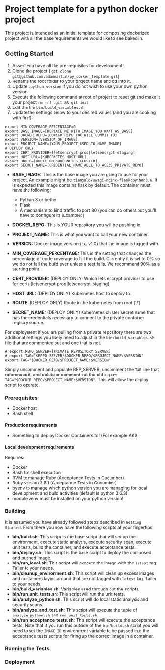 # Project template for a python docker project

This project is intended as an initial template for composing dockerized project with all the base requirements we would like to see baked in.

## Getting Started

1. Assert you have all the pre-requisites for development!
2. Clone the project ( `git clone git@github.com:adammartin/py_docker_template.git`)
3. Rename the root folder to your project name and cd into it.
4. Update `.python-version` if you do not wish to use your own python version.
5. Execute the following command at root of project to reset git and make it your project `rm -rf .git && git init`
6. Edit the file `bin/build_variables.sh`
7. Update the settings below to your desired values (and you are cooking with fire!):

```
export MIN_COVERAGE_PERCENTAGE=0
export BASE_IMAGE=[REPLACE_ME_WITH_IMAGE_YOU_WANT_AS_BASE]
export DOCKER_REPO=[DOCKER_REPO_YOU_WILL_COMMIT_TO]
export VERSION=[VERSION_OF_IMAGE]
export PROJECT_NAME=[YOUR_PROJECT_USED_TO_NAME_IMAGE]
# DEPLOY ONLY
export CERT_PROVIDER=[letsencrypt-prod|letsencrypt-staging]
export HOST_URL=[KUBERNETES_HOST_URL]
export ROUTE=[ROUTE_ON_KUBERNETES_CLUSTER]
export SECRET_NAME=[CREDENTIAL_NAME_ABLE_TO_ACESS_PRIVATE_REPO]
```

* **BASE_IMAGE:** This is the base image you are going to use for your project.  An example might be `tiangolo/uwsgi-nginx-flask:python3.6`.  It is expected this image contains flask by default.  The container must have the following:

   * Python 3 or better
   * Flask
   * A mechanism to bind traffic to port 80 (you can do others but you'll have to configure it) [Example: ]

* **DOCKER_REPO:** This is YOUR repository you will be pushing to.
* **PROJECT_NAME:** This is what you want to call your new container.
* **VERSION:** Docker image version (ex. v1.0) that the image is tagged with.
* **MIN_COVERAGE_PERCENTAGE:** This is the setting that changes the percentage of code coverage to fail the build.  Currently it is set to 0% so we do not fail the build ever unless a test fails.  We recommend 90% as a starting point.
* **CERT_PROVIDER:** (DEPLOY ONLY) Which lets encrypt provider to use for certs [letsencrypt-prod|letsencrypt-staging].
* **HOST_URL:** (DEPLOY ONLY) Kubernetes host to deploy to.
* **ROUTE:** (DEPLOY ONLY) Route in the kubernetes from root ('/')
* **SECRET_NAME:** (DEPLOY ONLY) Kubernetes cluster secret name that has the credentials necessary to connect to the private container registry source.

For deployment if you are pulling from a private repository there are two additional settings you likely need to adjust in the `bin/build_variables.sh` file that are commented out and one that is not.

```
# export REPO_SERVER=[PRIVATE REPOSITORY SERVER]
# export TAG="$REPO_SERVER/$DOCKER_REPO/$PROJECT_NAME:$VERSION"
export TAG="$DOCKER_REPO/$PROJECT_NAME:$VERSION"
```

Simply uncomment and populate REP_SERVER, uncomment the `TAG` line that references it, and delete or comment out the old `export TAG="$DOCKER_REPO/$PROJECT_NAME:$VERSION"`.  This will allow the deploy script to operate.

### Prerequisites

* Docker host
* Bash shell

#### Production requirements

* Something to deploy Docker Containers to!  (For example AKS)

#### Local development requirements

Requires:
* Docker
* Bash for shell execution
* RVM to manage Ruby (Acceptance Tests in Cucumber)
* Ruby version 2.5.1 (Acceptance Tests in Cucumber)
* pyenv to manage which python version you are managing for local development and build activities (default is python 3.6.3)
* module venv must be installed on your python version!

### Building

It is assumed you have already followed steps described in `Getting Started`.  From there you now have the following scripts at your fingertips!

* **bin/build.sh**: This script is the base script that will set up the environment, execute static analysis, execute security scan, execute unit tests, build the container, and execute acceptance tests.
* **bin/deploy.sh**: This script is the base script to deploy the composed and pushed image.
* **bin/run_local.sh**: This script will execute the image with the `latest` tag.  Tailer to your needs.
* **bin/cleanup_environment.sh**: This script will clean up excess images and containers laying around that are not tagged with `latest` tag.  Tailer to your needs.
* **bin/build_variables.sh**: Variables used through out the scripts.
* **bin/run_unit_tests.sh**: This script will run the unit tests.
* **bin/analyze_python.sh**: This script will do local static analysis and security scans.
* **bin/analyze_and_test.sh**: This script will execute the tuple of `analyze_python.sh` and `run_unit_tests.sh`
* **bin/run_acceptance_tests.sh**: This script will execute the acceptance tests.  Note that if you run this outside of the `bin/build.sh` script you will need to set the `IMAGE_ID` environment variable to be passed into the acceptance tests scripts for firing up the correct image in a container.

### Running the Tests

<Pending>

### Deployment

<Pending>
